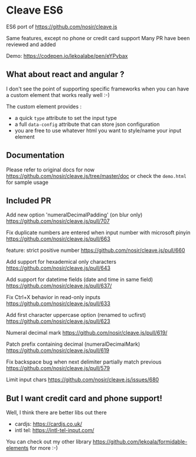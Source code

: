 # Cleave ES6

ES6 port of https://github.com/nosir/cleave.js

Same features, except no phone or credit card support
Many PR have been reviewed and added

Demo: https://codepen.io/lekoalabe/pen/eYPvbax

## What about react and angular ?

I don't see the point of supporting specific frameworks when you can have a custom element that works really well :-)

The custom element provides :

- a quick `type` attribute to set the input type
- a full `data-config` attribute that can store json configuration
- you are free to use whatever html you want to style/name your input element

## Documentation

Please refer to original docs for now https://github.com/nosir/cleave.js/tree/master/doc
or check the `demo.html` for sample usage

## Included PR

Add new option 'numeralDecimalPadding' (on blur only)
https://github.com/nosir/cleave.js/pull/707

Fix duplicate numbers are entered when input number with microsoft pinyin
https://github.com/nosir/cleave.js/pull/663

feature: strict positive number
https://github.com/nosir/cleave.js/pull/660

Add support for hexademical only characters
https://github.com/nosir/cleave.js/pull/643

Add support for datetime fields (date and time in same field)
https://github.com/nosir/cleave.js/pull/637/

Fix Ctrl+X behavior in read-only inputs
https://github.com/nosir/cleave.js/pull/633

Add first character uppercase option (renamed to ucfirst)
https://github.com/nosir/cleave.js/pull/623

Numeral decimal mark
https://github.com/nosir/cleave.js/pull/619/

Patch prefix containing decimal (numeralDecimalMark)
https://github.com/nosir/cleave.js/pull/619

Fix backspace bug when next delimiter partially match previous
https://github.com/nosir/cleave.js/pull/579

Limit input chars
https://github.com/nosir/cleave.js/issues/680

## But I want credit card and phone support!

Well, I think there are better libs out there

- cardjs: https://cardjs.co.uk/
- intl tel: https://intl-tel-input.com/

You can check out my other library https://github.com/lekoala/formidable-elements for more :-)